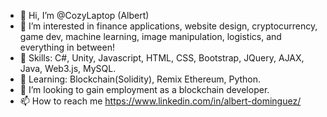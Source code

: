 - 👋 Hi, I’m @CozyLaptop (Albert)
- 👀 I’m interested in finance applications, website design, cryptocurrency, game dev, machine learning, image manipulation, logistics, and everything in between!
- 📕 Skills: C#, Unity, Javascript, HTML, CSS, Bootstrap, JQuery, AJAX, Java, Web3.js, MySQL.
- 🌱 Learning: Blockchain(Solidity), Remix Ethereum, Python.
- 💞️ I’m looking to gain employment as a blockchain developer.
- 📫 How to reach me https://www.linkedin.com/in/albert-dominguez/

<!---
CozyLaptop/CozyLaptop is a ✨ special ✨ repository because its `README.md` (this file) appears on your GitHub profile.
You can click the Preview link to take a look at your changes.
--->
